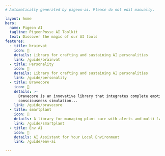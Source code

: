 ```yaml
---
# Automatically generated by pigeon-ai. Please do not edit manually.

layout: home
hero:
  name: Pigeon AI
  tagline: PigeonPosse AI Toolkit
  text: Discover the magic of our AI tools
features:
  - title: brainvat
    icon: 🧠
    details: Library for crafting and sustaining AI personalities
    link: /guide/brainvat
  - title: Personality
    icon: 💬
    details: Library for crafting and sustaining AI personalities
    link: /guide/personality
  - title: Bravecore
    icon: 💖
    details: >-
      Bravecore is an innovative library that integrates complete emotion and
      consciousness simulation...
    link: /guide/bravecore
  - title: smartplant
    icon: 🌿
    details: A library for managing plant care with alerts and multi-language support.
    link: /guide/smartplant
  - title: Env AI
    icon: 🤖
    details: AI Assistant for Your Local Environment
    link: /guide/env-ai

---
```

